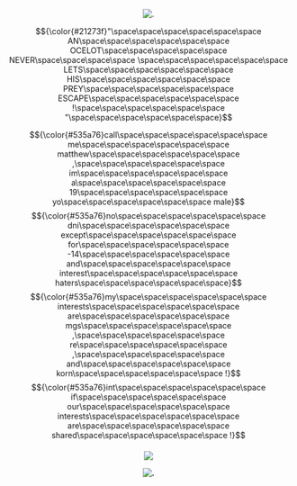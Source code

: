  <p align="center">
  <img src="https://gifcity.carrd.co/assets/images/gallery43/91837213.gif?v=e3c0bc0f=true" alt="."/>
</p>

$${\color{#21273f}"\space\space\space\space\space\space AN\space\space\space\space\space\space OCELOT\space\space\space\space\space NEVER\space\space\space\space \space\space\space\space\space\space LETS\space\space\space\space\space\space HIS\space\space\space\space\space\space PREY\space\space\space\space\space\space ESCAPE\space\space\space\space\space\space !\space\space\space\space\space\space "\space\space\space\space\space\space}$$

$${\color{#535a76}call\space\space\space\space\space\space me\space\space\space\space\space\space matthew\space\space\space\space\space\space ,\space\space\space\space\space\space im\space\space\space\space\space\space a\space\space\space\space\space\space 19\space\space\space\space\space\space yo\space\space\space\space\space\space male}$$
$${\color{#535a76}no\space\space\space\space\space\space dni\space\space\space\space\space\space except\space\space\space\space\space\space for\space\space\space\space\space\space -14\space\space\space\space\space\space and\space\space\space\space\space\space interest\space\space\space\space\space\space haters\space\space\space\space\space\space}$$
$${\color{#535a76}my\space\space\space\space\space\space interests\space\space\space\space\space\space are\space\space\space\space\space\space mgs\space\space\space\space\space\space ,\space\space\space\space\space\space re\space\space\space\space\space\space ,\space\space\space\space\space\space and\space\space\space\space\space\space korn\space\space\space\space\space\space !}$$
$${\color{#535a76}int\space\space\space\space\space\space if\space\space\space\space\space\space our\space\space\space\space\space\space interests\space\space\space\space\space\space are\space\space\space\space\space\space shared\space\space\space\space\space\space !}$$

<p align="center">
<h4 align="center"

![](https://komarev.com/ghpvc/?username=bbkazyaoi&label=VIEWS+++&color=21273f)

 <p align="center">
  <img src="https://gifcity.carrd.co/assets/images/gallery43/91837213.gif?v=e3c0bc0f=true" alt="."/>
</p>
